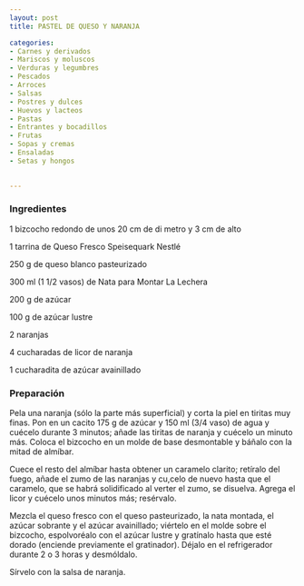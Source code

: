 ```yaml
---
layout: post
title: PASTEL DE QUESO Y NARANJA

categories:
- Carnes y derivados
- Mariscos y moluscos
- Verduras y legumbres
- Pescados
- Arroces
- Salsas
- Postres y dulces
- Huevos y lacteos
- Pastas
- Entrantes y bocadillos
- Frutas
- Sopas y cremas
- Ensaladas
- Setas y hongos
 

---
```

<h3>Ingredientes</h3>

1 bizcocho redondo de unos 20 cm de di metro y 3 cm de alto

1 tarrina de Queso Fresco Speisequark Nestlé

250 g de queso blanco pasteurizado

300 ml (1 1/2 vasos) de Nata para Montar La Lechera

200 g de azúcar

100 g de azúcar lustre

2 naranjas

4 cucharadas de licor de naranja

1 cucharadita de azúcar avainillado

<h3>Preparación</h3>

Pela una naranja (sólo la parte más superficial) y corta la piel en tiritas muy finas. Pon en un cacito 175 g de azúcar y 150 ml (3/4 vaso) de agua y cuécelo durante 3 minutos; añade las tiritas de naranja y cuécelo un minuto más. Coloca el bizcocho en un molde de base desmontable y báñalo con la mitad de almíbar.

Cuece el resto del almíbar hasta obtener un caramelo clarito; retíralo del fuego, añade el zumo de las naranjas y cu,celo de nuevo hasta que el caramelo, que se habrá solidificado al verter el zumo, se disuelva. Agrega el licor y cuécelo unos minutos más; resérvalo.

Mezcla el queso fresco con el queso pasteurizado, la nata montada, el azúcar sobrante y el azúcar avainillado; viértelo en el molde sobre el bizcocho, espolvoréalo con el azúcar lustre y gratínalo hasta que esté dorado (enciende previamente el gratinador). Déjalo en el refrigerador durante 2 o 3 horas y desmóldalo.

Sírvelo con la salsa de naranja.

